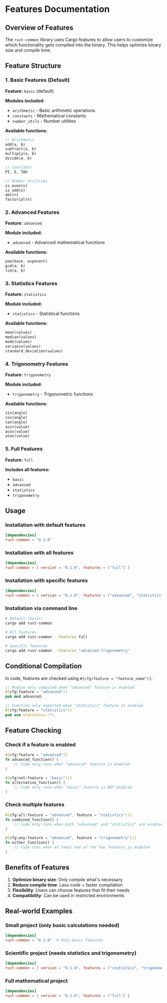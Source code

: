 # Features Documentation

## Overview of Features

The `rust-common` library uses Cargo features to allow users to customize which functionality gets compiled into the binary. This helps optimize binary size and compile time.

## Feature Structure

### 1. Basic Features (Default)

**Feature:** `basic` (default)

**Modules included:**

- `arithmetic` - Basic arithmetic operations
- `constants` - Mathematical constants
- `number_utils` - Number utilities

**Available functions:**

```rust
// Arithmetic
add(a, b)
subtract(a, b)
multiply(a, b)
divide(a, b)

// Constants
PI, E, TAU

// Number utilities
is_even(n)
is_odd(n)
abs(n)
factorial(n)
```

### 2. Advanced Features

**Feature:** `advanced`

**Module included:**

- `advanced` - Advanced mathematical functions

**Available functions:**

```rust
pow(base, exponent)
gcd(a, b)
lcm(a, b)
```

### 3. Statistics Features

**Feature:** `statistics`

**Module included:**

- `statistics` - Statistical functions

**Available functions:**

```rust
mean(values)
median(values)
mode(values)
variance(values)
standard_deviation(values)
```

### 4. Trigonometry Features

**Feature:** `trigonometry`

**Module included:**

- `trigonometry` - Trigonometric functions

**Available functions:**

```rust
sin(angle)
cos(angle)
tan(angle)
asin(value)
acos(value)
atan(value)
```

### 5. Full Features

**Feature:** `full`

**Includes all features:**

- `basic`
- `advanced`
- `statistics`
- `trigonometry`

## Usage

### Installation with default features

```toml
[dependencies]
rust-common = "0.1.0"
```

### Installation with all features

```toml
[dependencies]
rust-common = { version = "0.1.0", features = ["full"] }
```

### Installation with specific features

```toml
[dependencies]
rust-common = { version = "0.1.0", features = ["advanced", "statistics"] }
```

### Installation via command line

```bash
# Default (basic)
cargo add rust-common

# All features
cargo add rust-common --features full

# Specific features
cargo add rust-common --features "advanced trigonometry"
```

## Conditional Compilation

In code, features are checked using `#[cfg(feature = "feature_name")]`:

```rust
// Module only compiled when "advanced" feature is enabled
#[cfg(feature = "advanced")]
pub mod advanced;

// Function only exported when "statistics" feature is enabled
#[cfg(feature = "statistics")]
pub use statistics::*;
```

## Feature Checking

### Check if a feature is enabled

```rust
#[cfg(feature = "advanced")]
fn advanced_function() {
    // Code only runs when "advanced" feature is enabled
}

#[cfg(not(feature = "basic"))]
fn alternative_function() {
    // Code only runs when "basic" feature is NOT enabled
}
```

### Check multiple features

```rust
#[cfg(all(feature = "advanced", feature = "statistics"))]
fn combined_function() {
    // Code only runs when both "advanced" and "statistics" are enabled
}

#[cfg(any(feature = "advanced", feature = "trigonometry"))]
fn either_function() {
    // Code runs when at least one of the two features is enabled
}
```

## Benefits of Features

1. **Optimize binary size**: Only compile what's necessary
2. **Reduce compile time**: Less code = faster compilation
3. **Flexibility**: Users can choose features that fit their needs
4. **Compatibility**: Can be used in restricted environments

## Real-world Examples

### Small project (only basic calculations needed)

```toml
[dependencies]
rust-common = "0.1.0"  # Only basic features
```

### Scientific project (needs statistics and trigonometry)

```toml
[dependencies]
rust-common = { version = "0.1.0", features = ["statistics", "trigonometry"] }
```

### Full mathematical project

```toml
[dependencies]
rust-common = { version = "0.1.0", features = ["full"] }
```
